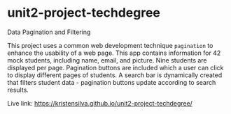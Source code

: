 # unit2-project-techdegree
Data Pagination and Filtering

This project uses a common web development technique `pagination` to enhance the usability of a web page. This app contains information for 42 mock students, including name, email, and picture. Nine students are displayed per page. Pagination buttons are included which a user can click to display different pages of students. A search bar is dynamically created that filters student data - pagination buttons update according to search results.

Live link: https://kristensilva.github.io/unit2-project-techdegree/
